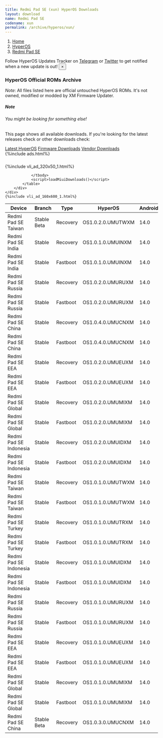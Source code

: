 ```yaml
---
title: Redmi Pad SE (xun) HyperOS Downloads
layout: download
name: Redmi Pad SE
codename: xun
permalink: /archive/hyperos/xun/
---
```

<nav aria-label="breadcrumb">
    <ol class="breadcrumb">
        <li class="breadcrumb-item"><a href="/">Home</a></li>
        <li class="breadcrumb-item"><a href="/hyperos/">HyperOS</a></li>
        <li class="breadcrumb-item active" aria-current="page"><a href="/hyperos/xun/">Redmi Pad SE</a></li>
    </ol>
</nav>
<div class="alert alert-primary alert-dismissible fade show" role="alert">
    Follow HyperOS Updates Tracker on <a href="https://t.me/MIUIUpdatesTracker" class="alert-link">Telegram</a>
     or <a href="https://twitter.com/MiFwUpdater" class="alert-link">Twitter</a> to get notified when a new update is out!
    <button type="button" class="close" data-dismiss="alert" aria-label="Close">
        <span aria-hidden="true">&times;</span>
    </button>
</div>

### HyperOS Official ROMs Archive
*Note*: All files listed here are official untouched HyperOS ROMs. It's not owned, modified or modded by XM Firmware Updater.
<div class="card">
  <div class="card-body">
    <h5 class="card-title">Note</h5>
    <h6 class="card-subtitle mb-2 text-muted">You might be looking for something else!</h6>
    <p class="card-text">This page shows all available downloads.
     If you're looking for the latest releases check or other downloads check:</p>
    <a href="/hyperos/xun/" class="card-link">Latest HyperOS</a>
    <a href="/firmware/xun/" class="card-link">Firmware Downloads</a>
    <a href="/vendor/xun/" class="card-link">Vendor Downloads</a>
  </div>
</div>
{%include ads.html%}
<div class="row justify-content-center">
    <div class="col-10">
        <div class="table-responsive-md" style="margin-top: 25px;">
            {%include vli_ad_320x50_1.html%}
            <table id="miui" class="display dt-responsive nowrap compact table table-striped table-hover table-sm">
                <thead class="thead-dark">
                    <tr>
                        <th data-ref="device">Device</th>
                        <th data-ref="branch">Branch</th>
                        <th data-ref="type">Type</th>
                        <th data-ref="miui">HyperOS</th>
                        <th data-ref="android">Android</th>
                        <th data-ref="size">Size</th>
                        <th data-ref="size">Date</th>
                        <th data-ref="link">Link</th>
                    </tr>
                </thead>
                <tbody>
                <tr><td>Redmi Pad SE Taiwan</td><td>Stable Beta</td><td>Recovery</td><td>OS1.0.2.0.UMUTWXM</td><td>14.0</td><td>4.0 GB</td><td>2024-06-02</td><td><a href="/hyperos/xun/stable beta/OS1.0.2.0.UMUTWXM/">Download</a></td></tr>
<tr><td>Redmi Pad SE India</td><td>Stable</td><td>Recovery</td><td>OS1.0.1.0.UMUINXM</td><td>14.0</td><td>4.0 GB</td><td>2024-05-23</td><td><a href="/hyperos/xun/stable/OS1.0.1.0.UMUINXM/">Download</a></td></tr>
<tr><td>Redmi Pad SE India</td><td>Stable</td><td>Fastboot</td><td>OS1.0.1.0.UMUINXM</td><td>14.0</td><td>4.6 GB</td><td>2024-05-14</td><td><a href="/hyperos/xun/stable/OS1.0.1.0.UMUINXM/">Download</a></td></tr>
<tr><td>Redmi Pad SE Russia</td><td>Stable</td><td>Recovery</td><td>OS1.0.2.0.UMURUXM</td><td>14.0</td><td>4.0 GB</td><td>2024-05-21</td><td><a href="/hyperos/xun/stable/OS1.0.2.0.UMURUXM/">Download</a></td></tr>
<tr><td>Redmi Pad SE Russia</td><td>Stable</td><td>Fastboot</td><td>OS1.0.2.0.UMURUXM</td><td>14.0</td><td>5.2 GB</td><td>2024-05-07</td><td><a href="/hyperos/xun/stable/OS1.0.2.0.UMURUXM/">Download</a></td></tr>
<tr><td>Redmi Pad SE China</td><td>Stable</td><td>Recovery</td><td>OS1.0.4.0.UMUCNXM</td><td>14.0</td><td>4.2 GB</td><td>2024-05-14</td><td><a href="/hyperos/xun/stable/OS1.0.4.0.UMUCNXM/">Download</a></td></tr>
<tr><td>Redmi Pad SE China</td><td>Stable</td><td>Fastboot</td><td>OS1.0.4.0.UMUCNXM</td><td>14.0</td><td>5.2 GB</td><td>2024-04-24</td><td><a href="/hyperos/xun/stable/OS1.0.4.0.UMUCNXM/">Download</a></td></tr>
<tr><td>Redmi Pad SE EEA</td><td>Stable</td><td>Recovery</td><td>OS1.0.2.0.UMUEUXM</td><td>14.0</td><td>4.1 GB</td><td>2024-05-07</td><td><a href="/hyperos/xun/stable/OS1.0.2.0.UMUEUXM/">Download</a></td></tr>
<tr><td>Redmi Pad SE EEA</td><td>Stable</td><td>Fastboot</td><td>OS1.0.2.0.UMUEUXM</td><td>14.0</td><td>4.7 GB</td><td>2024-04-28</td><td><a href="/hyperos/xun/stable/OS1.0.2.0.UMUEUXM/">Download</a></td></tr>
<tr><td>Redmi Pad SE Global</td><td>Stable</td><td>Recovery</td><td>OS1.0.2.0.UMUMIXM</td><td>14.0</td><td>4.1 GB</td><td>2024-04-28</td><td><a href="/hyperos/xun/stable/OS1.0.2.0.UMUMIXM/">Download</a></td></tr>
<tr><td>Redmi Pad SE Global</td><td>Stable</td><td>Fastboot</td><td>OS1.0.2.0.UMUMIXM</td><td>14.0</td><td>4.7 GB</td><td>2024-04-26</td><td><a href="/hyperos/xun/stable/OS1.0.2.0.UMUMIXM/">Download</a></td></tr>
<tr><td>Redmi Pad SE Indonesia</td><td>Stable</td><td>Recovery</td><td>OS1.0.2.0.UMUIDXM</td><td>14.0</td><td>4.1 GB</td><td>2024-05-11</td><td><a href="/hyperos/xun/stable/OS1.0.2.0.UMUIDXM/">Download</a></td></tr>
<tr><td>Redmi Pad SE Indonesia</td><td>Stable</td><td>Fastboot</td><td>OS1.0.2.0.UMUIDXM</td><td>14.0</td><td>4.8 GB</td><td>2024-05-07</td><td><a href="/hyperos/xun/stable/OS1.0.2.0.UMUIDXM/">Download</a></td></tr>
<tr><td>Redmi Pad SE Taiwan</td><td>Stable</td><td>Recovery</td><td>OS1.0.1.0.UMUTWXM</td><td>14.0</td><td>4.0 GB</td><td>2024-03-18</td><td><a href="/hyperos/xun/stable/OS1.0.1.0.UMUTWXM/">Download</a></td></tr>
<tr><td>Redmi Pad SE Taiwan</td><td>Stable</td><td>Fastboot</td><td>OS1.0.1.0.UMUTWXM</td><td>14.0</td><td>4.6 GB</td><td>2024-03-06</td><td><a href="/hyperos/xun/stable/OS1.0.1.0.UMUTWXM/">Download</a></td></tr>
<tr><td>Redmi Pad SE Turkey</td><td>Stable</td><td>Recovery</td><td>OS1.0.1.0.UMUTRXM</td><td>14.0</td><td>4.1 GB</td><td>2024-03-15</td><td><a href="/hyperos/xun/stable/OS1.0.1.0.UMUTRXM/">Download</a></td></tr>
<tr><td>Redmi Pad SE Turkey</td><td>Stable</td><td>Fastboot</td><td>OS1.0.1.0.UMUTRXM</td><td>14.0</td><td>4.6 GB</td><td>2024-03-06</td><td><a href="/hyperos/xun/stable/OS1.0.1.0.UMUTRXM/">Download</a></td></tr>
<tr><td>Redmi Pad SE Indonesia</td><td>Stable</td><td>Recovery</td><td>OS1.0.1.0.UMUIDXM</td><td>14.0</td><td>4.1 GB</td><td>2024-03-13</td><td><a href="/hyperos/xun/stable/OS1.0.1.0.UMUIDXM/">Download</a></td></tr>
<tr><td>Redmi Pad SE Indonesia</td><td>Stable</td><td>Fastboot</td><td>OS1.0.1.0.UMUIDXM</td><td>14.0</td><td>4.7 GB</td><td>2024-02-27</td><td><a href="/hyperos/xun/stable/OS1.0.1.0.UMUIDXM/">Download</a></td></tr>
<tr><td>Redmi Pad SE Russia</td><td>Stable</td><td>Recovery</td><td>OS1.0.1.0.UMURUXM</td><td>14.0</td><td>4.0 GB</td><td>2024-03-12</td><td><a href="/hyperos/xun/stable/OS1.0.1.0.UMURUXM/">Download</a></td></tr>
<tr><td>Redmi Pad SE Russia</td><td>Stable</td><td>Fastboot</td><td>OS1.0.1.0.UMURUXM</td><td>14.0</td><td>5.1 GB</td><td>2024-03-01</td><td><a href="/hyperos/xun/stable/OS1.0.1.0.UMURUXM/">Download</a></td></tr>
<tr><td>Redmi Pad SE EEA</td><td>Stable</td><td>Recovery</td><td>OS1.0.1.0.UMUEUXM</td><td>14.0</td><td>4.1 GB</td><td>2024-03-04</td><td><a href="/hyperos/xun/stable/OS1.0.1.0.UMUEUXM/">Download</a></td></tr>
<tr><td>Redmi Pad SE EEA</td><td>Stable</td><td>Fastboot</td><td>OS1.0.1.0.UMUEUXM</td><td>14.0</td><td>4.7 GB</td><td>2024-02-24</td><td><a href="/hyperos/xun/stable/OS1.0.1.0.UMUEUXM/">Download</a></td></tr>
<tr><td>Redmi Pad SE Global</td><td>Stable</td><td>Recovery</td><td>OS1.0.1.0.UMUMIXM</td><td>14.0</td><td>4.1 GB</td><td>2024-02-21</td><td><a href="/hyperos/xun/stable/OS1.0.1.0.UMUMIXM/">Download</a></td></tr>
<tr><td>Redmi Pad SE Global</td><td>Stable</td><td>Fastboot</td><td>OS1.0.1.0.UMUMIXM</td><td>14.0</td><td>4.7 GB</td><td>2024-02-05</td><td><a href="/hyperos/xun/stable/OS1.0.1.0.UMUMIXM/">Download</a></td></tr>
<tr><td>Redmi Pad SE China</td><td>Stable Beta</td><td>Recovery</td><td>OS1.0.3.0.UMUCNXM</td><td>14.0</td><td>4.2 GB</td><td>2024-01-24</td><td><a href="/hyperos/xun/stable beta/OS1.0.3.0.UMUCNXM/">Download</a></td></tr>

                </tbody>
                <script>loadMiuiDownloads()</script>
            </table>
        </div>
    </div>
    {%include vli_ad_160x600_1.html%}
</div>
